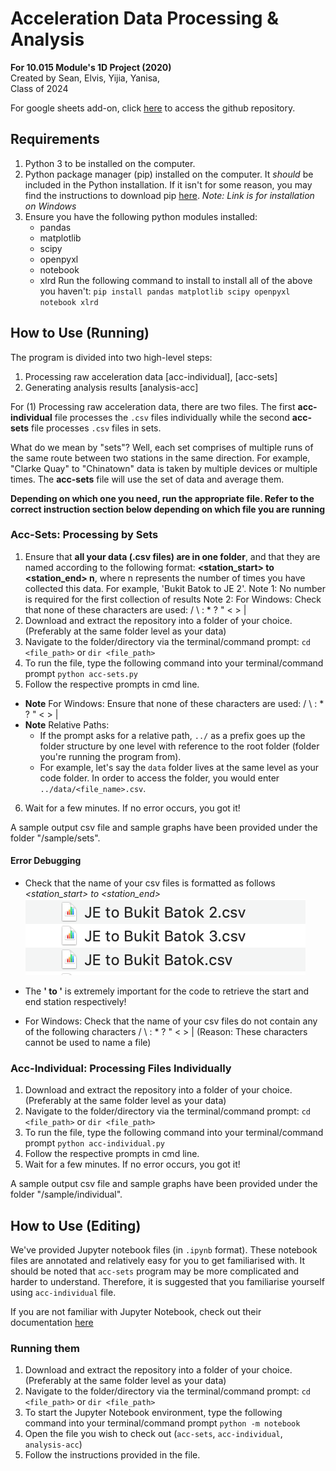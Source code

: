# Acceleration Data Processing & Analysis

**For 10.015 Module's 1D Project (2020)**\
Created by Sean, Elvis, Yijia, Yanisa,\
Class of 2024

For google sheets add-on, click [here](https://github.com/elviskasonlin/analyse_acc_data_gsheets) to access the github repository.

## Requirements

1) Python 3 to be installed on the computer.
2) Python package manager (pip) installed on the computer. It *should* be included in the Python installation. If it isn't for some reason, you may find the instructions to download pip [here](https://phoenixnap.com/kb/install-pip-windows).
*Note: Link is for installation on Windows*
3) Ensure you have the following python modules installed:
   - pandas
   - matplotlib
   - scipy
   - openpyxl
   - notebook
   - xlrd
   Run the following command to install to install all of the above you haven't: ```pip install pandas matplotlib scipy openpyxl notebook xlrd```

## How to Use (Running)

The program is divided into two high-level steps:

1) Processing raw acceleration data [acc-individual], [acc-sets]
2) Generating analysis results [analysis-acc]

For (1) Processing raw acceleration data, there are two files. The first **acc-individual** file processes the ```.csv``` files individually while the second **acc-sets** file processes ```.csv``` files in sets.

What do we mean by "sets"? Well, each set comprises of multiple runs of the same route between two stations in the same direction. For example, "Clarke Quay" to "Chinatown" data is taken by multiple devices or multiple times. The **acc-sets** file will use the set of data and average them.

**Depending on which one you need, run the appropriate file. Refer to the correct instruction section below depending on which file you are running**


### Acc-Sets: Processing by Sets

1) Ensure that **all your data (.csv files) are in one folder**, and that they are named according to the following format:
   **<station_start> to <station_end> n**, where n represents the number of times you have collected this data. For example, 'Bukit Batok to JE 2'.
   Note 1: No number is required for the first collection of results
   Note 2: For Windows: Check that none of these characters are used: / \ : * ? " < > |
2) Download and extract the repository into a folder of your choice. (Preferably at the same folder level as your data)
3) Navigate to the folder/directory via the terminal/command prompt: ```cd <file_path>``` or ```dir <file_path>```
4) To run the file, type the following command into your terminal/command prompt ```python acc-sets.py```
5) Follow the respective prompts in cmd line. 
- **Note** For Windows: Ensure that none of these characters are used: / \ : * ? " < > |
- **Note** Relative Paths:
    - If the prompt asks for a relative path, ```../``` as a prefix goes up the folder structure by one level with reference to the root folder (folder you're running the program from). 
    - For example, let's say the ```data``` folder lives at the same level as your code folder. In order to access the folder, you would enter ```../data/<file_name>.csv```.
6) Wait for a few minutes. If no error occurs, you got it!

A sample output csv file and sample graphs have been provided under the folder "/sample/sets".

#### Error Debugging

- Check that the name of your csv files is formatted as follows *<station_start> to <station_end>*\
![Image showing format of the name of the excel sheet. I.e. <station_start> to <station_end>](https://github.com/seancze/analyse_acc_data_10.015/blob/master/assets/images_readme/Sample%20csv%20file%20name.png "Sample CSV file name")

- The **' to '** is extremely important for the code to retrieve the start and end station respectively!
- For Windows: Check that the name of your csv files do not contain any of the following characters / \ : * ? " < > | (Reason: These characters cannot be used to name a file)


### Acc-Individual: Processing Files Individually

1) Download and extract the repository into a folder of your choice. (Preferably at the same folder level as your data)
2) Navigate to the folder/directory via the terminal/command prompt: ```cd <file_path>``` or ```dir <file_path>```
3) To run the file, type the following command into your terminal/command prompt ```python acc-individual.py```
4) Follow the respective prompts in cmd line.
5) Wait for a few minutes. If no error occurs, you got it!

A sample output csv file and sample graphs have been provided under the folder "/sample/individual".

## How to Use (Editing)

We've provided Jupyter notebook files (in ```.ipynb``` format). These notebook files are annotated and relatively easy for you to get familiarised with. It should be noted that ```acc-sets``` program may be more complicated and harder to understand. Therefore, it is suggested that you familiarise yourself using ```acc-individual``` file.

If you are not familiar with Jupyter Notebook, check out their documentation [here](https://jupyter-notebook.readthedocs.io/en/stable/)

### Running them

1) Download and extract the repository into a folder of your choice. (Preferably at the same folder level as your data)
2) Navigate to the folder/directory via the terminal/command prompt: ```cd <file_path>``` or ```dir <file_path>```
3) To start the Jupyter Notebook environment, type the following command into your terminal/command prompt ```python -m notebook```
4) Open the file you wish to check out (```acc-sets```, ```acc-individual```, ```analysis-acc```)
5) Follow the instructions provided in the file.
